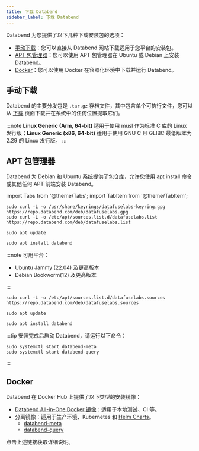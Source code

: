 ```yaml
---
title: 下载 Databend
sidebar_label: 下载 Databend
---
```


Databend 为您提供了以下几种下载安装包的选项：

- [手动下载](#manual-download)：您可以直接从 Databend 网站下载适用于您平台的安装包。
- [APT 包管理器](#apt-package-manager)：您可以使用 APT 包管理器在 Ubuntu 或 Debian 上安装 Databend。
- [Docker](#docker)：您可以使用 Docker 在容器化环境中下载并运行 Databend。

## 手动下载

Databend 的主要分发包是 `.tar.gz` 存档文件，其中包含单个可执行文件，您可以从 [下载](https://www.databend.cn/download) 页面下载并在系统中的任何位置提取它们。

:::note
**Linux Generic (Arm, 64-bit)** 适用于使用 musl 作为标准 C 库的 Linux 发行版；**Linux Generic (x86, 64-bit)** 适用于使用 GNU C 且 GLIBC 最低版本为 2.29 的 Linux 发行版。
:::

## APT 包管理器

Databend 为 Debian 和 Ubuntu 系统提供了包仓库，允许您使用 apt install 命令或其他任何 APT 前端安装 Databend。

import Tabs from '@theme/Tabs';
import TabItem from '@theme/TabItem';

<Tabs groupId="distributions">
<TabItem value="deb-old" label="Ubuntu/Debian">

```shell
sudo curl -L -o /usr/share/keyrings/datafuselabs-keyring.gpg https://repo.databend.com/deb/datafuselabs.gpg
sudo curl -L -o /etc/apt/sources.list.d/datafuselabs.list https://repo.databend.com/deb/datafuselabs.list

sudo apt update

sudo apt install databend
```

</TabItem>

<TabItem value="deb-new" label="Ubuntu/Debian(DEB822-STYLE FORMAT)">

:::note
可用平台：

- Ubuntu Jammy (22.04) 及更高版本
- Debian Bookworm(12) 及更高版本

:::

```shell
sudo curl -L -o /etc/apt/sources.list.d/datafuselabs.sources https://repo.databend.com/deb/datafuselabs.sources

sudo apt update

sudo apt install databend
```

</TabItem>
</Tabs>

:::tip
安装完成后启动 Databend，请运行以下命令：

```shell
sudo systemctl start databend-meta
sudo systemctl start databend-query
```

:::

## Docker

Databend 在 Docker Hub 上提供了以下类型的安装镜像：

- [Databend All-in-One Docker 镜像](https://hub.docker.com/r/datafuselabs/databend)：适用于本地测试、CI 等。
- 分离镜像：适用于生产环境、Kubernetes 和 [Helm Charts](https://github.com/datafuselabs/helm-charts)。
  - [databend-meta](https://hub.docker.com/r/datafuselabs/databend-meta)
  - [databend-query](https://hub.docker.com/r/datafuselabs/databend-query)

点击上述链接获取详细说明。
